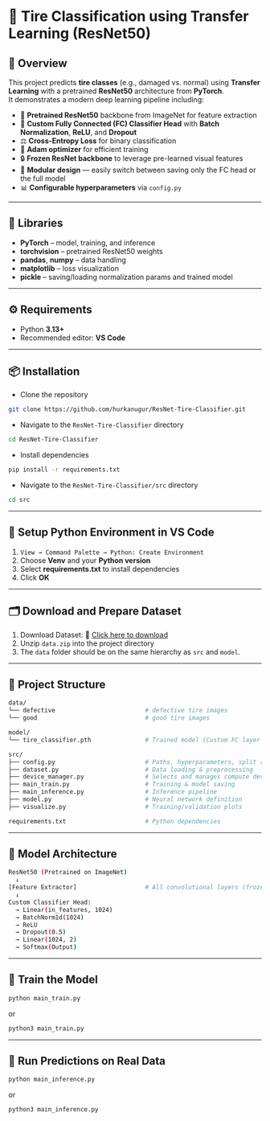 # 🛞 Tire Classification using Transfer Learning (ResNet50)

## 📖 Overview
This project predicts **tire classes** (e.g., damaged vs. normal) using **Transfer Learning** with a pretrained **ResNet50** architecture from **PyTorch**.  
It demonstrates a modern deep learning pipeline including:

- 🧠 **Pretrained ResNet50** backbone from ImageNet for feature extraction  
- 🧩 **Custom Fully Connected (FC) Classifier Head** with **Batch Normalization**, **ReLU**, and **Dropout**  
- ⚖️ **Cross-Entropy Loss** for binary classification  
- 🚀 **Adam optimizer** for efficient training  
- 🔒 **Frozen ResNet backbone** to leverage pre-learned visual features  
- 🧰 **Modular design** — easily switch between saving only the FC head or the full model  
- 📊 **Configurable hyperparameters** via `config.py`

---

## 🧩 Libraries
- **PyTorch** – model, training, and inference  
- **torchvision** – pretrained ResNet50 weights
- **pandas**, **numpy** – data handling
- **matplotlib** – loss visualization  
- **pickle** – saving/loading normalization params and trained model

---

## ⚙️ Requirements

- Python **3.13+**
- Recommended editor: **VS Code**

---

## 📦 Installation

- Clone the repository
```bash
git clone https://github.com/hurkanugur/ResNet-Tire-Classifier.git
```

- Navigate to the `ResNet-Tire-Classifier` directory
```bash
cd ResNet-Tire-Classifier
```

- Install dependencies
```bash
pip install -r requirements.txt
```

- Navigate to the `ResNet-Tire-Classifier/src` directory
```bash
cd src
```

---

## 🔧 Setup Python Environment in VS Code

1. `View → Command Palette → Python: Create Environment`  
2. Choose **Venv** and your **Python version**  
3. Select **requirements.txt** to install dependencies  
4. Click **OK**

---

## 🗂️ Download and Prepare Dataset

1. Download Dataset: 🔗 [Click here to download](https://drive.google.com/file/d/1_sR9tTuYAGgjiPNx9AelcsG8IStg6F1j/view?usp=sharing)
2. Unzip `data.zip` into the project directory
3. The `data` folder should be on the same hierarchy as `src` and `model`.

---

## 📂 Project Structure

```bash
data/
└── defective                         # defective tire images
└── good                              # good tire images

model/
└── tire_classifier.pth               # Trained model (Custom FC layer weights)

src/
├── config.py                         # Paths, hyperparameters, split ratios
├── dataset.py                        # Data loading & preprocessing
├── device_manager.py                 # Selects and manages compute device
├── main_train.py                     # Training & model saving
├── main_inference.py                 # Inference pipeline
├── model.py                          # Neural network definition
├── visualize.py                      # Training/validation plots

requirements.txt                      # Python dependencies
```

---

## 📂 Model Architecture

```bash
ResNet50 (Pretrained on ImageNet)
  ↓
[Feature Extractor]                   # All convolutional layers (frozen)
  ↓
Custom Classifier Head:
  → Linear(in_features, 1024)
  → BatchNorm1d(1024)
  → ReLU
  → Dropout(0.5)
  → Linear(1024, 2)
  → Softmax(Output)
```

---

## 📂 Train the Model
```bash
python main_train.py
```
or
```bash
python3 main_train.py
```

---

## 📂 Run Predictions on Real Data
```bash
python main_inference.py
```
or
```bash
python3 main_inference.py
```

